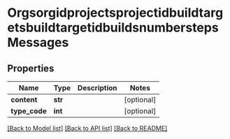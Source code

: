 # OrgsorgidprojectsprojectidbuildtargetsbuildtargetidbuildsnumberstepsMessages

## Properties
Name | Type | Description | Notes
------------ | ------------- | ------------- | -------------
**content** | **str** |  | [optional] 
**type_code** | **int** |  | [optional] 

[[Back to Model list]](../README.md#documentation-for-models) [[Back to API list]](../README.md#documentation-for-api-endpoints) [[Back to README]](../README.md)


